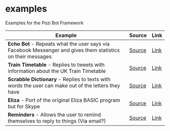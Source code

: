 # examples
Examples for the Pozi Bot Framework

| Example       |  Source    |   Link   |
| ------------- |------------| -------- |
| **Echo Bot** - Repeats what the user says via Facebook Messenger and gives them statistics on their messages |  [Source](EchoBot) | [Link](https://www.facebook.com/EchoBot-1838395729771572) |
| **Train Timetable** - Replies to tweets with information about the UK Train Timetable |  [Source](TrainTimetable) | [Link](https://www.twitter.com/TrainTimesBot) |
| **Scrabble Dictionary** - Replies to texts with words the user can make out of the letters they have |  [Source](ScrabbleDictionary) | [Link](#) |
| **Eliza** - Port of the original Eliza BASIC program but for Skype |  [Source](Eliza) | [Link](#) |
| **Reminders** - Allows the user to remind themselves to reply to things (Via email?) |  [Source](#) | [Link](#) |
